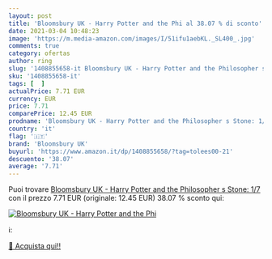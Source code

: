 ```yaml
---
layout: post
title: 'Bloomsbury UK - Harry Potter and the Phi al 38.07 % di sconto'
date: 2021-03-04 10:48:23
image: 'https://m.media-amazon.com/images/I/51ifu1aebKL._SL400_.jpg'
comments: true
category: ofertas
author: ring
slug: '1408855658-it Bloomsbury UK - Harry Potter and the Philosopher s Stone: 1/7'
sku: '1408855658-it'
tags: [  ]
actualPrice: 7.71 EUR
currency: EUR
price: 7.71
comparePrice: 12.45 EUR
prodname: 'Bloomsbury UK - Harry Potter and the Philosopher s Stone: 1/7'
country: 'it'
flag: '🇮🇹'
brand: 'Bloomsbury UK'
buyurl: 'https://www.amazon.it/dp/1408855658/?tag=tolees00-21'
descuento: '38.07'
average: '7.71'
---
```


Puoi trovare [Bloomsbury UK - Harry Potter and the Philosopher s Stone: 1/7](https://www.amazon.it/dp/1408855658/?tag=tolees00-21) con il prezzo 7.71 EUR (originale: 12.45 EUR) 38.07 % sconto qui:

[![Bloomsbury UK - Harry Potter and the Phi](https://m.media-amazon.com/images/I/51ifu1aebKL._SL400_.jpg)](https://www.amazon.it/dp/1408855658/?tag=tolees00-21)

ℹ️:


[🛒 Acquista qui!!](https://www.amazon.it/dp/1408855658/?tag=tolees00-21)
